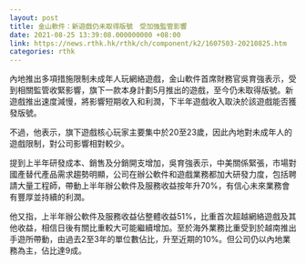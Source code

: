 ```yaml
---
layout: post
title: 金山軟件：新遊戲仍未取得版號　受加強監管影響
date: 2021-08-25 13:39:08.000000000 +08:00
link: https://news.rthk.hk/rthk/ch/component/k2/1607503-20210825.htm
categories: rthk
---
```


內地推出多項措施限制未成年人玩網絡遊戲，金山軟件首席財務官吳育強表示，受到相關監管收緊影響，旗下一款本身計劃5月推出的遊戲，至今仍未取得版號。新遊戲推出速度減慢，將影響短期收入和利潤，下半年遊戲收入取決於該遊戲能否獲發版號。

不過，他表示，旗下遊戲核心玩家主要集中於20至23歲，因此內地對未成年人的遊戲限制，對公司影響相對較少。

提到上半年研發成本、銷售及分銷開支增加，吳育強表示，中美關係緊張，市場對國產替代產品需求趨勢明顯，公司在辦公軟件和遊戲業務都加大研發力度，包括聘請大量工程師，帶動上半年辦公軟件及服務收益按年升70%，有信心未來業務會有豐厚並持續的利潤。

他又指，上半年辦公軟件及服務收益佔整體收益51%，比重首次超越網絡遊戲及其他收益，相信日後有關比重較大可能繼續增加。至於海外業務比重受到於越南推出手遊所帶動，由過去2至3年的單位數佔比，升至近期的10%。但公司仍以內地業務為主，佔比達9成。
